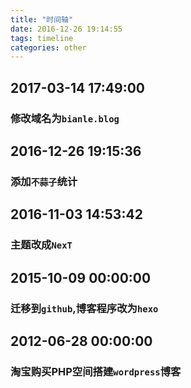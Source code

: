 ```yaml
---
title: "时间轴"
date: 2016-12-26 19:14:55
tags: timeline
categories: other
---
```


## 2017-03-14 17:49:00
### 修改域名为`bianle.blog`

## 2016-12-26 19:15:36
### 添加`不蒜子`统计

## 2016-11-03 14:53:42
### 主题改成`NexT`

## 2015-10-09 00:00:00
### 迁移到`github`,博客程序改为`hexo`

## 2012-06-28 00:00:00
### 淘宝购买PHP空间搭建`wordpress`博客
